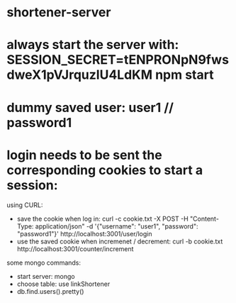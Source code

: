 # shortener-server
# always start the server with: SESSION_SECRET=tENPRONpN9fwsdweX1pVJrquzlU4LdKM npm start
# dummy saved user: user1 // password1
# login needs to be sent the corresponding cookies to start a session: 

using CURL: 
- save the cookie when log in: curl -c cookie.txt -X POST -H "Content-Type: application/json" -d '{"username": "user1", "password": "password1"}' http://localhost:3001/user/login
- use the saved cookie when incremenet / decrement: 
curl -b cookie.txt http://localhost:3001/counter/increment



some mongo commands:
- start server: mongo
- choose table: use linkShortener
- db.find.users().pretty()